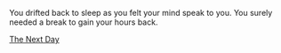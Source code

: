 You drifted back to sleep as you felt your mind speak to you. You surely needed a break to gain your hours back.

[The Next Day](wakeup.md)
